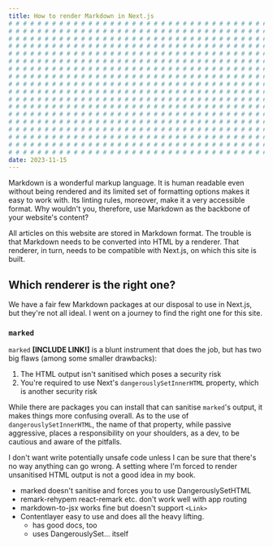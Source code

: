 ```yaml
---
title: How to render Markdown in Next.js
# # # # # # # # # # # # # # # # # # # # # # # # # # # # # # # # # # # # # # # #
# # # # # # # # # # # # # # # # # # # # # # # # # # # # # # # # # # # # # # # #
# # # # # # # # # # # # # # # # # # # # # # # # # # # # # # # # # # # # # # # #
# # # # # # # # # # # # # # # # # # # # # # # # # # # # # # # # # # # # # # # #
# # # # # # # # # # # # # # # # # # # # # # # # # # # # # # # # # # # # # # # #
# # # # # # # # # # # # # # # # # # # # # # # # # # # # # # # # # # # # # # # #
# # # # # # # # # # # # # # # # # # # # # # # # # # # # # # # # # # # # # # # #
# # # # # # # # # # # # # # # # # # # # # # # # # # # # # # # # # # # # # # # #
# # # # # # # # # # # # # # # # # # # # # # # # # # # # # # # # # # # # # # # #
# # # # # # # # # # # # # # # # # # # # # # # # # # # # # # # # # # # # # # # #
# # # # # # # # # # # # # # # # # # # # # # # # # # # # # # # # # # # # # # # #
# # # # # # # # # # # # # # # # # # # # # # # # # # # # # # # # # # # # # # # #
# # # # # # # # # # # # # # # # # # # # # # # # # # # # # # # # # # # # # # # #
# # # # # # # # # # # # # # # # # # # # # # # # # # # # # # # # # # # # # # # #
# # # # # # # # # # # # # # # # # # # # # # # # # # # # # # # # # # # # # # # #
# # # # # # # # # # # # # # # # # # # # # # # # # # # # # # # # # # # # # # # #
# # # # # # # # # # # # # # # # # # # # # # # # # # # # # # # # # # # # # # # #
# # # # # # # # # # # # # # # # # # # # # # # # # # # # # # # # # # # # # # # #
date: 2023-11-15
---
```


Markdown is a wonderful markup language. It is human readable even without being rendered and its limited set of formatting options makes it easy to work with. Its linting rules, moreover, make it a very accessible format. Why wouldn't you, therefore, use Markdown as the backbone of your website's content?

All articles on this website are stored in Markdown format. The trouble is that Markdown needs to be converted into HTML by a renderer. That renderer, in turn, needs to be compatible with Next.js, on which this site is built.

## Which renderer is the right one?

We have a fair few Markdown packages at our disposal to use in Next.js, but they're not all ideal. I went on a journey to find the right one for this site.

### `marked`

`marked` **[INCLUDE LINK!]** is a blunt instrument that does the job, but has two big flaws (among some smaller drawbacks):

1. The HTML output isn't sanitised which poses a security risk
2. You're required to use Next's `dangerouslySetInnerHTML` property, which is another security risk

While there are packages you can install that can sanitise `marked`'s output, it makes things more confusing overall. As to the use of `dangerouslySetInnerHTML`, the name of that property, while passive aggressive, places a responsibility on your shoulders, as a dev, to be cautious and aware of the pitfalls.

I don't want write potentially unsafe code unless I can be sure that there's no way anything can go wrong. A setting where I'm forced to render unsanitised HTML output is not a good idea in my book.

- marked doesn't sanitise and forces you to use DangerouslySetHTML
- remark-rehypem react-remark etc. don't work well with app routing
- markdown-to-jsx works fine but doesn't support `<Link>`
- Contentlayer easy to use and does all the heavy lifting.
  - has good docs, too
  - uses DangerouslySet... itself

